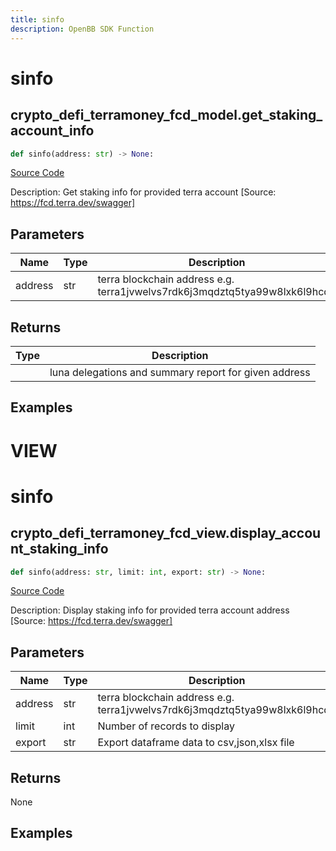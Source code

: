 ```yaml
---
title: sinfo
description: OpenBB SDK Function
---
```

# sinfo

## crypto_defi_terramoney_fcd_model.get_staking_account_info

```python
def sinfo(address: str) -> None:
```
[Source Code](https://github.com/OpenBB-finance/OpenBBTerminal/tree/main/openbb_terminal/cryptocurrency/defi/terramoney_fcd_model.py#L103)

Description: Get staking info for provided terra account [Source: https://fcd.terra.dev/swagger]

## Parameters

| Name | Type | Description | Default | Optional |
| ---- | ---- | ----------- | ------- | -------- |
| address | str | terra blockchain address e.g. terra1jvwelvs7rdk6j3mqdztq5tya99w8lxk6l9hcqg | None | False |

## Returns

| Type | Description |
| ---- | ----------- |
|  | luna delegations and summary report for given address |

## Examples




# VIEW

# sinfo

## crypto_defi_terramoney_fcd_view.display_account_staking_info

```python
def sinfo(address: str, limit: int, export: str) -> None:
```
[Source Code](https://github.com/OpenBB-finance/OpenBBTerminal/tree/main/openbb_terminal/cryptocurrency/defi/terramoney_fcd_view.py#L31)

Description: Display staking info for provided terra account address [Source: https://fcd.terra.dev/swagger]

## Parameters

| Name | Type | Description | Default | Optional |
| ---- | ---- | ----------- | ------- | -------- |
| address | str | terra blockchain address e.g. terra1jvwelvs7rdk6j3mqdztq5tya99w8lxk6l9hcqg | None | False |
| limit | int | Number of records to display | None | False |
| export | str | Export dataframe data to csv,json,xlsx file | None | False |

## Returns

None

## Examples

